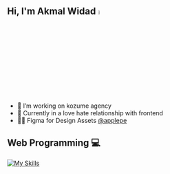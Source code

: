 ## Hi, I'm Akmal Widad <a href="https://www.instagram.com/akmalwidaw/"><img src="https://media.giphy.com/media/hvRJCLFzcasrR4ia7z/giphy.gif" width="5%"></a>

- 🔭 I’m working on kozume agency
- 🌱 Currently in a love hate relationship with frontend
- 👨‍💻 Figma for Design Assets [@applepe](https://figma.com/@applepe)

## Web Programming 💻

[![My Skills](https://skillicons.dev/icons?i=html,css,js,bootstrap,tailwind)](https://skillicons.dev)
